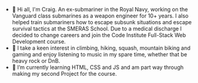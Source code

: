 - 👋 Hi all, I'm Craig. An ex-submariner in the Royal Navy, working on the Vanguard class submarines as a weapon engineer for 10+ years. I also helped train submariners how to escape subsunk situations and escape survival tactics at the SMERAS School. Due to a medical discharge I decided to change careers and join the Code Institute Full-Stack Web Development course.
- 👀 I take a keen interest in climbing, hiking, squash, mountain biking and gaming and enjoy listening to music in my spare time, whether that be heavy rock or DnB.
- 🌱 I’m currently learning HTML, CSS and JS and am part way through making my second Project for the course.
